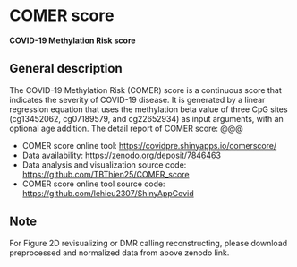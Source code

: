 # COMER score
**COVID-19 Methylation Risk score**
## General description
The COVID-19 Methylation Risk (COMER) score is a continuous score that indicates the severity of COVID-19 disease. It is generated by a linear regression equation that uses the methylation beta value of three CpG sites (cg13452062, cg07189579, and cg22652934) as input arguments, with an optional age addition. 
The detail report of COMER score: @@@
- COMER score online tool: https://covidpre.shinyapps.io/comerscore/
- Data availability: https://zenodo.org/deposit/7846463
- Data analysis and visualization source code: https://github.com/TBThien25/COMER_score
- COMER score online tool source code: https://github.com/lehieu2307/ShinyAppCovid

## Note
For Figure 2D revisualizing or DMR calling reconstructing, please download preprocessed and normalized data from above zenodo link.
